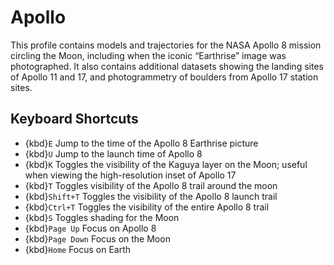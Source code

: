 # Apollo
This profile contains models and trajectories for the NASA Apollo 8 mission circling the Moon, including when the iconic “Earthrise” image was photographed. It also contains additional datasets showing the landing sites of Apollo 11 and 17, and photogrammetry of boulders from Apollo 17 station sites.

## Keyboard Shortcuts
  - {kbd}`E` Jump to the time of the Apollo 8 Earthrise picture
  - {kbd}`U` Jump to the launch time of Apollo 8
  - {kbd}`K` Toggles the visibility of the Kaguya layer on the Moon; useful when viewing the high-resolution inset of Apollo 17
  - {kbd}`T` Toggles visibility of the Apollo 8 trail around the moon
  - {kbd}`Shift+T` Toggles the visibility of the Apollo 8 launch trail
  - {kbd}`Ctrl+T` Toggles the visibility of the entire Apollo 8 trail
  - {kbd}`S` Toggles shading for the Moon
  - {kbd}`Page Up` Focus on Apollo 8
  - {kbd}`Page Down` Focus on the Moon
  - {kbd}`Home` Focus on Earth

